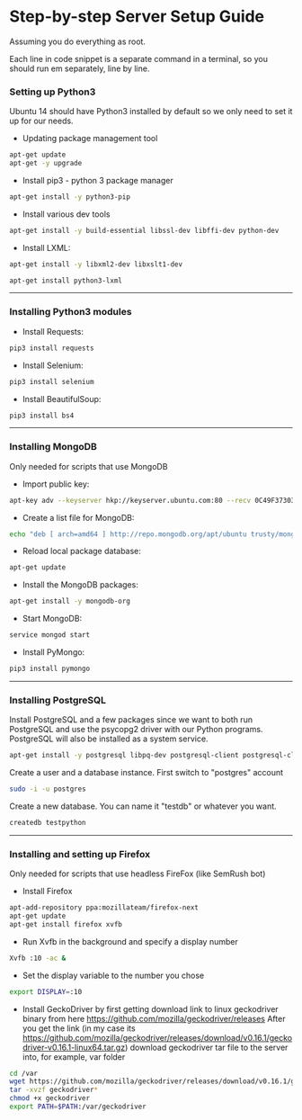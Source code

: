 # Step-by-step Server Setup Guide #
Assuming you do everything as root.

Each line in code snippet is a separate command in a terminal, so you should run em separately, line by line.

### Setting up Python3 ###
Ubuntu 14 should have Python3 installed by default so we only need to set it up for our needs.

* Updating package management tool 
```bash
apt-get update
apt-get -y upgrade
```
* Install pip3 - python 3 package manager
```bash
apt-get install -y python3-pip
```
* Install various dev tools
```bash
apt-get install -y build-essential libssl-dev libffi-dev python-dev
```
* Install LXML:
```bash
apt-get install -y libxml2-dev libxslt1-dev
```
```bash
apt-get install python3-lxml
```
- - - -
### Installing Python3 modules ###

* Install Requests:
```bash
pip3 install requests
```
* Install Selenium:
```bash
pip3 install selenium
```
* Install BeautifulSoup:
```bash
pip3 install bs4
```
- - - -
### Installing MongoDB ###
Only needed for scripts that use MongoDB

* Import public key:
```bash
apt-key adv --keyserver hkp://keyserver.ubuntu.com:80 --recv 0C49F3730359A14518585931BC711F9BA15703C6
```
* Create a list file for MongoDB:
```bash
echo "deb [ arch=amd64 ] http://repo.mongodb.org/apt/ubuntu trusty/mongodb-org/3.4 multiverse" | sudo tee /etc/apt/sources.list.d/mongodb-org-3.4.list
```
* Reload local package database:
```bash
apt-get update
```
* Install the MongoDB packages:
```bash
apt-get install -y mongodb-org
```
* Start MongoDB:
```bash
service mongod start
```
* Install PyMongo:
```bash
pip3 install pymongo
```
- - - -
### Installing PostgreSQL ###
Install PostgreSQL and a few packages since we want to both run PostgreSQL and use the psycopg2 driver with our Python programs. PostgreSQL will also be installed as a system service.
```bash
apt-get install -y postgresql libpq-dev postgresql-client postgresql-client-common
```
Create a user and a database instance. First switch to "postgres" account
```bash
sudo -i -u postgres
```
Create a new database. You can name it "testdb" or whatever you want.
```bash
createdb testpython
```
- - - -
### Installing and setting up Firefox ###
Only needed for scripts that use headless FireFox (like SemRush bot)

* Install Firefox
```bash
apt-add-repository ppa:mozillateam/firefox-next
apt-get update
apt-get install firefox xvfb
```
* Run Xvfb in the background and specify a display number
```bash
Xvfb :10 -ac &
```
* Set the display variable to the number you chose
```bash
export DISPLAY=:10
```
* Install GeckoDriver by first getting download link to linux geckodriver binary from here https://github.com/mozilla/geckodriver/releases
After you get the link (in my case its https://github.com/mozilla/geckodriver/releases/download/v0.16.1/geckodriver-v0.16.1-linux64.tar.gz) download geckodriver tar file to the server into, for example, var folder
```bash
cd /var
wget https://github.com/mozilla/geckodriver/releases/download/v0.16.1/geckodriver-v0.16.1-linux64.tar.gz
tar -xvzf geckodriver*
chmod +x geckodriver
export PATH=$PATH:/var/geckodriver
```
